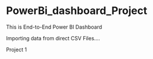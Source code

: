 # PowerBi_dashboard_Project

This is End-to-End Power BI Dashboard

Importing data from direct CSV Files....

Project 1
